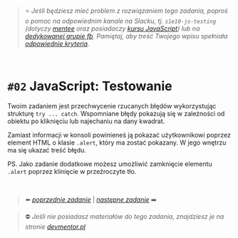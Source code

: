 > :star: *Jeśli będziesz mieć problem z rozwiązaniem tego zadania, poproś o pomoc na odpowiednim kanale na Slacku, tj. `s1e10-js-testing` (dotyczy [mentee](https://devmentor.pl/mentoring-javascript/) oraz posiadaczy [kursu JavaScript](https://devmentor.pl/p/javascript-for-beginners/)) lub na [dedykowanej grupie fb](https://www.facebook.com/groups/155234921740033). Pamiętaj, aby treść Twojego wpisu spełniała [odpowiednie kryteria](https://devmentor.pl/jak-prosic-o-pomoc/).*

&nbsp;

# `#02` JavaScript: Testowanie


Twoim zadaniem jest przechwycenie rzucanych błędów wykorzystując strukturę `try ... catch`. Wspomniane błędy pokazują się w zależności od obiektu po kliknięciu lub najechaniu na dany kwadrat.

Zamiast informacji w konsoli powinieneś ją pokazać użytkownikowi poprzez element HTML o klasie `.alert`, który ma zostać pokazany. W jego wnętrzu ma się ukazać treść błędu.

PS. Jako zadanie dodatkowe możesz umożliwić zamknięcie elementu `.alert` poprzez klinięcie w przeźroczyte tło.


&nbsp;

> :arrow_left: [*poprzednie zadanie*](./../01) | [*następne zadanie*](./../03) :arrow_right:

> :no_entry: *Jeśli nie posiadasz materiałów do tego zadania, znajdziesz je na stronie [devmentor.pl](https://devmentor.pl/p/js-basics/)*
